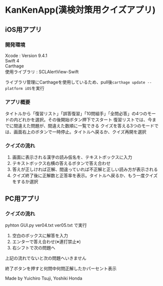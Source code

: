 # KanKenApp(漢検対策用クイズアプリ)

## iOS用アプリ
### 開発環境
Xcode : Version 9.4.1  
Swift 4  
Carthage  
使用ライブラリ : SCLAlertView-Swift  

ライブラリ管理にCarthageを使用しているため、pull後`carthage update --platform iOS`を実行

### アプリ概要
タイトルから「復習リスト」「誤答復習」「10問組手」「全問必答」の4つのモードの内どれかを選択。その後開始ボタン押下でスタート
復習リストでは、今までに間違えた問題が、間違えた数順に一覧できる
クイズを答える3つのモードでは、画面右上のボタンで一時停止。タイトルへ戻るか、クイズ再開を選択

### クイズの流れ
1. 画面に表示される漢字の読み仮名を、テキストボックスに入力
2. テキストボックス右横の答えるボタンで答え合わせ
3. 答えが正しければ正解、間違っていれば不正解と正しい読み方が表示される
4. クイズ終了後に正解数と正答率を表示。タイトルへ戻るか、もう一度クイズをするか選択



## PC用アプリ

### クイズの流れ
pyhton GUI.py ver04.txt ver05.txt で実行

1. 空白のボックスに解答を入力
2. エンターで答え合わせ(※連打禁止※)
3. 右シフトで次の問題へ

上記の流れでないと次の問題へいきません

終了ボタンを押すと何問中何問正解したかパーセント表示

Made by Yuichiro Tsuji, Yoshiki Honda
